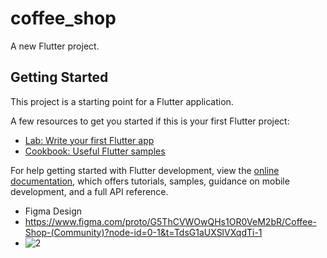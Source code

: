 # coffee_shop

A new Flutter project.

## Getting Started

This project is a starting point for a Flutter application.

A few resources to get you started if this is your first Flutter project:

- [Lab: Write your first Flutter app](https://docs.flutter.dev/get-started/codelab)
- [Cookbook: Useful Flutter samples](https://docs.flutter.dev/cookbook)

For help getting started with Flutter development, view the
[online documentation](https://docs.flutter.dev/), which offers tutorials,
samples, guidance on mobile development, and a full API reference.

- Figma Design
- https://www.figma.com/proto/G5ThCVWOwQHs1OR0VeM2bR/Coffee-Shop-(Community)?node-id=0-1&t=TdsG1aUXSlVXqdTi-1
- ![2](https://github.com/user-attachments/assets/13ba9deb-c233-4a82-9839-82ac7c5ea296)

